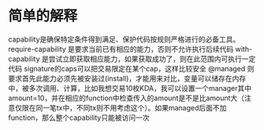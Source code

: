 # 简单的解释
capability是确保特定条件得到满足、保护代码按规则严格进行的必备工具。
require-capability 是要求当前已有相应的能力，否则不允许执行后续代码
with-capability 是尝试立即获取相应能力，如果获取成功了，则在此范围内可执行一定代码
signature的caps可以把交易限定在某个cap，这样比较安全
@managed 则要求首先此能力必须先被安装过(install)，才能用来对比，变量可以储存在内存中，被多次调用、计算，比如我想交易10枚KDA，我可以设置一个manager其中amount=10，并在相应的function中检查传入的amount是不是比amount大（注意仅限在同一笔tx中，不同tx则不用考虑这个）。如果managed后面不加function，那么整个capability只能被访问一次
